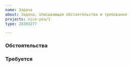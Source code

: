```yaml
---
name: Задача
about: Задача, описывающая обстоятельства и требования
projects: nice-pea/1
type: 28303277

---
```


### Обстоятельства

### Требуется

